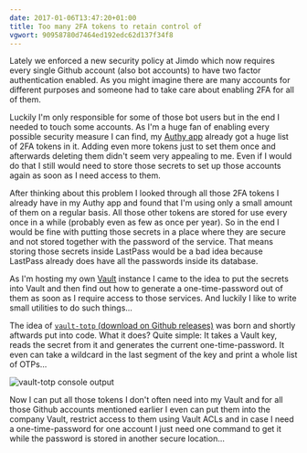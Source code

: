 ```yaml
---
date: 2017-01-06T13:47:20+01:00
title: Too many 2FA tokens to retain control of
vgwort: 90958780d7464ed192edc62d137f34f8
---
```


Lately we enforced a new security policy at Jimdo which now requires every single Github account (also bot accounts) to have two factor authentication enabled. As you might imagine there are many accounts for different purposes and someone had to take care about enabling 2FA for all of them.

Luckily I'm only responsible for some of those bot users but in the end I needed to touch some accounts. As I'm a huge fan of enabling every possible security measure I can find, my [Authy app](https://www.authy.com/app/) already got a huge list of 2FA tokens in it. Adding even more tokens just to set them once and afterwards deleting them didn't seem very appealing to me. Even if I would do that I still would need to store those secrets to set up those accounts again as soon as I need access to them.

After thinking about this problem I looked through all those 2FA tokens I already have in my Authy app and found that I'm using only a small amount of them on a regular basis. All those other tokens are stored for use every once in a while (probably even as few as once per year). So in the end I would be fine with putting those secrets in a place where they are secure and not stored together with the password of the service. That means storing those secrets inside LastPass would be a bad idea because LastPass already does have all the passwords inside its database.

As I'm hosting my own [Vault](https://www.vaultproject.io/) instance I came to the idea to put the secrets into Vault and then find out how to generate a one-time-password out of them as soon as I require access to those services. And luckily I like to write small utilities to do such things...

The idea of [`vault-totp` (download on Github releases)](https://github.com/Luzifer/vault-totp/releases/latest) was born and shortly aftwards put into code. What it does? Quite simple: It takes a Vault key, reads the secret from it and generates the current one-time-password. It even can take a wildcard in the last segment of the key and print a whole list of OTPs...

![vault-totp console output](/uploads/2017/01/vault-totp.png)

Now I can put all those tokens I don't often need into my Vault and for all those Github accounts mentioned earlier I even can put them into the company Vault, restrict access to them using Vault ACLs and in case I need a one-time-password for one account I just need one command to get it while the password is stored in another secure location...

